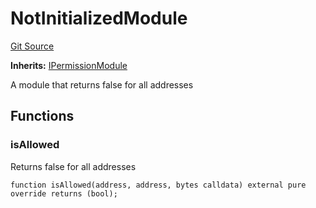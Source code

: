 # NotInitializedModule
[Git Source](https://github.com/SyndicateProtocol/syndicate-appchains/blob/e670fbd66628d486b7f0c62387b907c2a44879ed/src/sequencing-modules/NotInitializedModule.sol)

**Inherits:**
[IPermissionModule](/src/interfaces/IPermissionModule.sol/interface.IPermissionModule.md)

A module that returns false for all addresses


## Functions
### isAllowed

Returns false for all addresses


```solidity
function isAllowed(address, address, bytes calldata) external pure override returns (bool);
```

